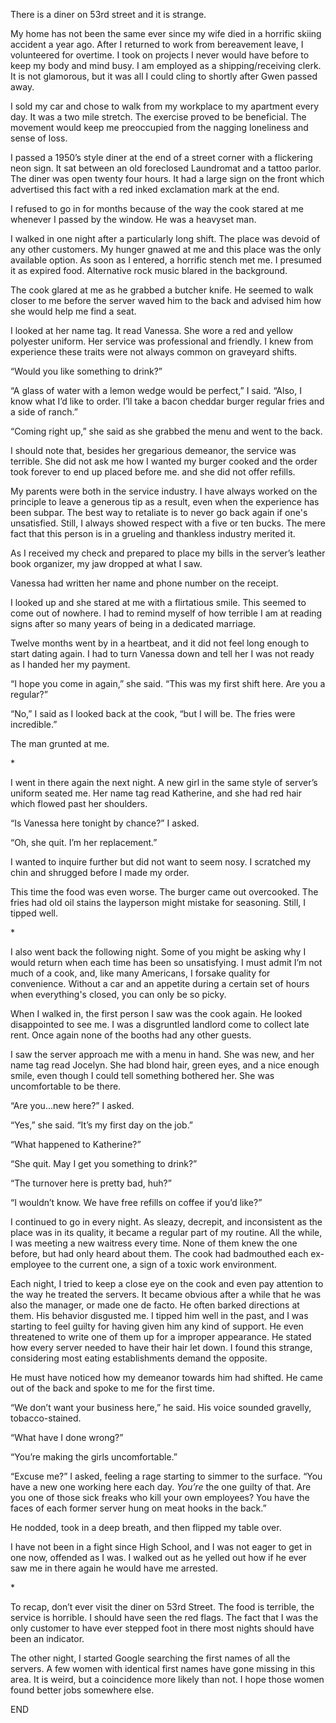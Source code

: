 There is a diner on 53rd street and it is strange.

My home has not been the same ever since my wife died in a horrific skiing accident a year ago. After I returned to work from bereavement leave, I volunteered for overtime. I took on projects I never would have before to keep my body and mind busy. I am employed as a shipping/receiving clerk. It is not glamorous, but it was all I could cling to shortly after Gwen passed away. 

I sold my car and chose to walk from my workplace to my apartment every day. It was a two mile stretch. The exercise proved to be beneficial. The movement would keep me preoccupied from the nagging loneliness and sense of loss.

I passed a 1950’s style diner at the end of a street corner with a flickering neon sign. It sat between an old foreclosed Laundromat and a tattoo parlor. The diner was open twenty four hours. It had a large sign on the front which advertised this fact with a red inked exclamation mark at the end. 

I refused to go in for months because of the way the cook stared at me whenever I passed by the window. He was a heavyset man. 

I walked in one night after a particularly long shift. The place was devoid of any other customers. My hunger gnawed at me and this place was the only available option. As soon as I entered, a horrific stench met me. I presumed it as expired food. Alternative rock music blared in the background.

The cook glared at me as he grabbed a butcher knife. He seemed to walk closer to me before the server waved him to the back and advised him how she would help me find a seat.

I looked at her name tag. It read Vanessa. She wore a red and yellow polyester uniform. Her service was professional and friendly. I knew from experience these traits were not always common on graveyard shifts. 

“Would you like something to drink?”

“A glass of water with a lemon wedge would be perfect,” I said. “Also, I know what I’d like to order. I’ll take a bacon cheddar burger regular fries and a side of ranch.”

“Coming right up,” she said as she grabbed the menu and went to the back.

I should note that, besides her gregarious demeanor, the service was terrible. She did not ask me how I wanted my burger cooked and the order took forever to end up placed before me. and she did not offer refills. 

My parents were both in the service industry. I have always worked on the principle to leave a generous tip as a result, even when the experience has been subpar. The best way to retaliate is to never go back again if one's unsatisfied. Still, I always showed respect with a five or ten bucks. The mere fact that this person is in a grueling and thankless industry merited it. 

As I received my check and prepared to place my bills in the server’s leather book organizer, my jaw dropped at what I saw. 

Vanessa had written her name and phone number on the receipt. 

I looked up and she stared at me with a flirtatious smile. This seemed to come out of nowhere. I had to remind myself of how terrible I am at reading signs after so many years of being in a dedicated marriage. 

Twelve months went by in a heartbeat, and it did not feel long enough to start dating again. I had to turn Vanessa down and tell her I was not ready as I handed her my payment. 

“I hope you come in again,” she said. “This was my first shift here. Are you a regular?”

“No,” I said as I looked back at the cook, “but I will be. The fries were incredible.” 

The man grunted at me. 

\*

I went in there again the next night. A new girl in the same style of server’s uniform seated me. Her name tag read Katherine, and she had red hair which flowed past her shoulders.     

“Is Vanessa here tonight by chance?” I asked.

“Oh, she quit. I’m her replacement.”

I wanted to inquire further but did not want to seem nosy. I scratched my chin and shrugged before I made my order. 

This time the food was even worse. The burger came out overcooked. The fries had old oil stains the layperson might mistake for seasoning. Still, I tipped well. 

\*

I also went back the following night. Some of you might be asking why I would return when each time has been so unsatisfying. I must admit I’m not much of a cook, and, like many Americans, I forsake quality for convenience. Without a car and an appetite during a certain set of hours when everything's closed, you can only be so picky.

When I walked in, the first person I saw was the cook again. He looked disappointed to see me. I was a disgruntled landlord come to collect late rent. Once again none of the booths had any other guests.

I saw the server approach me with a menu in hand. She was new, and her name tag read Jocelyn. She had blond hair, green eyes, and a nice enough smile, even though I could tell something bothered her. She was uncomfortable to be there. 

“Are you…new here?” I asked. 

“Yes,” she said. “It’s my first day on the job.”

“What happened to Katherine?” 

“She quit. May I get you something to drink?”

“The turnover here is pretty bad, huh?”

“I wouldn’t know. We have free refills on coffee if you’d like?”

I continued to go in every night. As sleazy, decrepit, and inconsistent as the place was in its quality, it became a regular part of my routine. All the while, I was meeting a new waitress every time. None of them knew the one before, but had only heard about them. The cook had badmouthed each ex-employee to the current one, a sign of a toxic work environment. 

Each night, I tried to keep a close eye on the cook and even pay attention to the way he treated the servers. It became obvious after a while that he was also the manager, or made one de facto. He often barked directions at them. His behavior disgusted me. I tipped him well in the past, and I was starting to feel guilty for having given him any kind of support. He even threatened to write one of them up for a improper appearance. He stated how every server needed to have their hair let down. I found this strange, considering most eating establishments demand the opposite. 

He must have noticed how my demeanor towards him had shifted. He came out of the back and spoke to me for the first time.

“We don’t want your business here,” he said. His voice sounded gravelly, tobacco-stained.

“What have I done wrong?”

“You’re making the girls uncomfortable.”

“Excuse me?” I asked, feeling a rage starting to simmer to the surface. “You have a new one working here each day. *You’re* the one guilty of that. Are you one of those sick freaks who kill your own employees? You have the faces of each former server hung on meat hooks in the back.”

He nodded, took in a deep breath, and then flipped my table over. 

I have not been in a fight since High School, and I was not eager to get in one now, offended as I was. I walked out as he yelled out how if he ever saw me in there again he would have me arrested. 

\*

To recap, don’t ever visit the diner on 53rd Street. The food is terrible, the service is horrible. I should have seen the red flags. The fact that I was the only customer to have ever stepped foot in there most nights should have been an indicator. 

The other night, I started Google searching the first names of all the servers. A few women with identical first names have gone missing in this area. It is weird, but a coincidence more likely than not. I hope those women found better jobs somewhere else. 

END